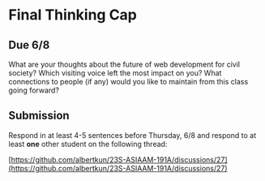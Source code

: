# Final Thinking Cap

## Due 6/8

What are your thoughts about the future of web development for civil society? Which visiting voice left the most impact on you? What connections to people (if any) would you like to maintain from this class going forward?

## Submission

Respond in at least 4-5 sentences before Thursday, 6/8 and respond to at least **one** other student on the following thread:

[https://github.com/albertkun/23S-ASIAAM-191A/discussions/27](https://github.com/albertkun/23S-ASIAAM-191A/discussions/27)
